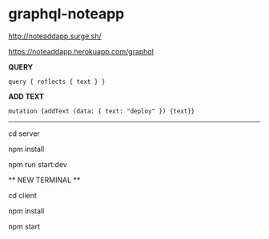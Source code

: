 # graphql-noteapp

http://noteaddapp.surge.sh/

https://noteaddapp.herokuapp.com/graphql

**QUERY**

`
query {
  reflects {
    text
  }
}
`

**ADD TEXT**

`mutation {addText (data: { text: "deploy" }) {text}}`

----------------------

cd server

npm install

npm run start:dev

** NEW TERMINAL **

cd client

npm install

npm start

